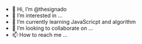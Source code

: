 - 👋 Hi, I’m @thesignado
- 👀 I’m interested in ...
- 🌱 I’m currently learning JavaScricpt and algorithm
- 💞️ I’m looking to collaborate on ...
- 📫 How to reach me ...

<!---
thesignado/thesignado is a ✨ special ✨ repository because its `README.md` (this file) appears on your GitHub profile.
You can click the Preview link to take a look at your changes.
--->
